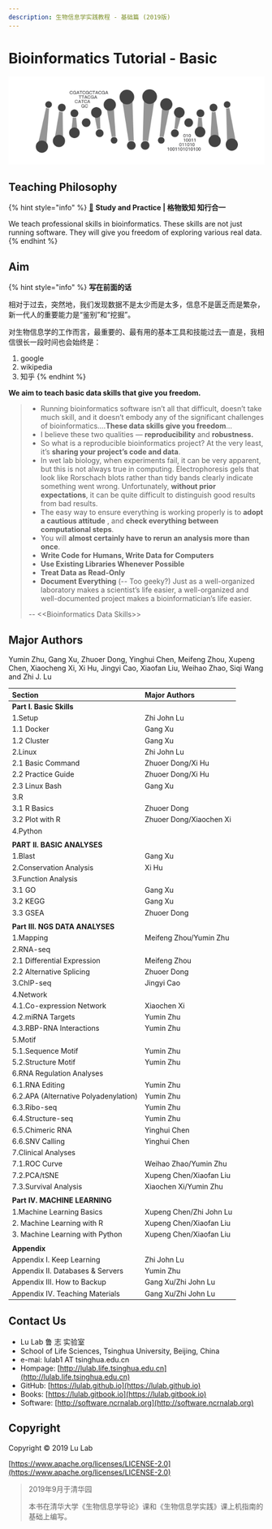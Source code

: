 ```yaml
---
description: 生物信息学实践教程 - 基础篇 (2019版)
---
```


# Bioinformatics Tutorial - Basic

![](.gitbook/assets/intro.png)

## Teaching Philosophy

{% hint style="info" %}
[**🎦**](https://www.bilibili.com/video/av67132141?pop_share=1) **Study and Practice \| 格物致知 知行合一**

We teach professional skills in bioinformatics. These skills are not just running software. They will give you freedom of exploring various real data.
{% endhint %}

## **Aim**

{% hint style="info" %}
**写在前面的话**

相对于过去，突然地，我们发现数据不是太少而是太多，信息不是匮乏而是繁杂，新一代人的重要能力是“鉴别”和“挖掘”。

对生物信息学的工作而言，最重要的、最有用的基本工具和技能过去一直是，我相信很长一段时间也会始终是：

1. google
2. wikipedia
3. 知乎
{% endhint %}

**We aim to teach basic data skills that give you freedom.**

> * Running bioinformatics software isn’t all that difficult, doesn’t take much skill, and it doesn’t embody any of the significant challenges of bioinformatics.…**These data skills give you freedom**…
> * I believe these two qualities — **reproducibility** and **robustness.**
> * So what is a reproducible bioinformatics project? At the very least, it’s **sharing your project’s code and data**.  
> * In wet lab biology, when experiments fail, it can be very apparent, but this is not always true in computing. Electrophoresis gels that look like Rorschach blots rather than tidy bands clearly indicate something went wrong. Unfortunately, **without prior expectations**, it can be quite difficult to distinguish good results from bad results.
> * The easy way to ensure everything is working properly is to **adopt a cautious attitude** , and **check everything between computational steps**.
> * You will **almost certainly have to rerun an analysis more than once**.
> * **Write Code for Humans, Write Data for Computers**
> * **Use Existing Libraries Whenever Possible**
> * **Treat Data as Read-Only**
> * **Document Everything** \(-- Too geeky?\) Just as a well-organized laboratory makes a scientist’s life easier, a well-organized and well-documented project makes a bioinformatician’s life easier.
>
> -- &lt;&lt;Bioinformatics Data Skills&gt;&gt;

## Major Authors

Yumin Zhu, Gang Xu, Zhuoer Dong, Yinghui Chen, Meifeng Zhou, Xupeng Chen, Xiaocheng Xi, Xi Hu, Jingyi Cao, Xiaofan Liu, Weihao Zhao, Siqi Wang and Zhi J. Lu

| Section | Major Authors |
| :--- | :--- |
| **Part I. Basic Skills** |  |
| 1.Setup | Zhi John Lu |
| 1.1 Docker | Gang Xu |
| 1.2 Cluster | Gang Xu |
| 2.Linux | Zhi John Lu |
| 2.1 Basic Command | Zhuoer Dong/Xi Hu |
| 2.2 Practice Guide | Zhuoer Dong/Xi Hu |
| 2.3 Linux Bash | Gang Xu |
| 3.R |  |
| 3.1 R Basics | Zhuoer Dong |
| 3.2 Plot with R | Zhuoer Dong/Xiaochen Xi |
| 4.Python |  |
|  |  |
| **PART II. BASIC ANALYSES** |  |
| 1.Blast | Gang Xu |
| 2.Conservation Analysis | Xi Hu |
| 3.Function Analysis |  |
| 3.1 GO | Gang Xu |
| 3.2 KEGG | Gang Xu |
| 3.3 GSEA | Zhuoer Dong |
|  |  |
| **Part III. NGS DATA ANALYSES** |  |
| 1.Mapping | Meifeng Zhou/Yumin Zhu |
| 2.RNA-seq |  |
| 2.1 Differential Expression | Meifeng Zhou |
| 2.2 Alternative Splicing | Zhuoer Dong |
| 3.ChIP-seq | Jingyi Cao |
| 4.Network |  |
| 4.1.Co-expression Network | Xiaochen Xi |
| 4.2.miRNA Targets | Yumin Zhu |
| 4.3.RBP-RNA Interactions | Yumin Zhu |
| 5.Motif |  |
| 5.1.Sequence Motif | Yumin Zhu |
| 5.2.Structure Motif | Yumin Zhu |
| 6.RNA Regulation Analyses |  |
| 6.1.RNA Editing | Yumin Zhu |
| 6.2.APA \(Alternative Polyadenylation\) | Yumin Zhu |
| 6.3.Ribo-seq | Yumin Zhu |
| 6.4.Structure-seq | Yumin Zhu |
| 6.5.Chimeric RNA | Yinghui Chen |
| 6.6.SNV Calling | Yinghui Chen |
| 7.Clinical Analyses |  |
| 7.1.ROC Curve | Weihao Zhao/Yumin Zhu |
| 7.2.PCA/tSNE | Xupeng Chen/Xiaofan Liu |
| 7.3.Survival Analysis | Xiaochen Xi/Yumin Zhu |
|  |  |
| **Part IV. MACHINE LEARNING** |  |
| 1.Machine Learning Basics | Xupeng Chen/Zhi John Lu |
| 2. Machine Learning with R | Xupeng Chen/Xiaofan Liu |
| 3. Machine Learning with Python | Xupeng Chen/Xiaofan Liu |
|  |  |
| **Appendix** |  |
| Appendix I. Keep Learning | Zhi John Lu |
| Appendix II. Databases & Servers | Yumin Zhu |
| Appendix III. How to Backup | Gang Xu/Zhi John Lu |
| Appendix IV. Teaching Materials | Gang Xu/Zhi John Lu |

## Contact Us

* Lu Lab 鲁 志 实验室
* School of Life Sciences, Tsinghua University, Beijing, China
* e-mai: lulab1 AT tsinghua.edu.cn
* Hompage: [http://lulab.life.tsinghua.edu.cn](http://lulab.life.tsinghua.edu.cn)
* GitHub: [https://lulab.github.io](https://lulab.github.io)
* Books: [https://lulab.gitbook.io](https://lulab.gitbook.io)
* Software: [http://software.ncrnalab.org](http://software.ncrnalab.org)

## Copyright

Copyright © 2019 Lu Lab

[https://www.apache.org/licenses/LICENSE-2.0](https://www.apache.org/licenses/LICENSE-2.0)

> 2019年9月于清华园
>
> 本书在清华大学《生物信息学导论》课和《生物信息学实践》课上机指南的基础上编写。


